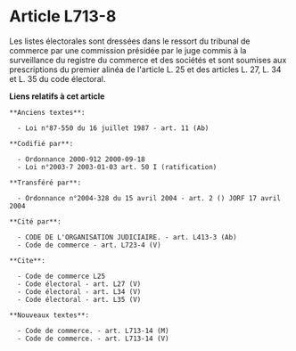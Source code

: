 # Article L713-8

Les listes électorales sont dressées dans le ressort du tribunal de commerce par une commission présidée par le juge commis à
la surveillance du registre du commerce et des sociétés et sont soumises aux prescriptions du premier alinéa de l'article L.
25 et des articles L. 27, L. 34 et L. 35 du code électoral.

**Liens relatifs à cet article**

	**Anciens textes**:

	  - Loi n°87-550 du 16 juillet 1987 - art. 11 (Ab)

	**Codifié par**:

	  - Ordonnance 2000-912 2000-09-18
	  - Loi n°2003-7 2003-01-03 art. 50 I (ratification)

	**Transféré par**:

	  - Ordonnance n°2004-328 du 15 avril 2004 - art. 2 () JORF 17 avril 2004

	**Cité par**:

	  - CODE DE L'ORGANISATION JUDICIAIRE. - art. L413-3 (Ab)
	  - Code de commerce - art. L723-4 (V)

	**Cite**:

	  - Code de commerce L25
	  - Code électoral - art. L27 (V)
	  - Code électoral - art. L34 (V)
	  - Code électoral - art. L35 (V)

	**Nouveaux textes**:

	  - Code de commerce. - art. L713-14 (M)
	  - Code de commerce. - art. L713-14 (V)
